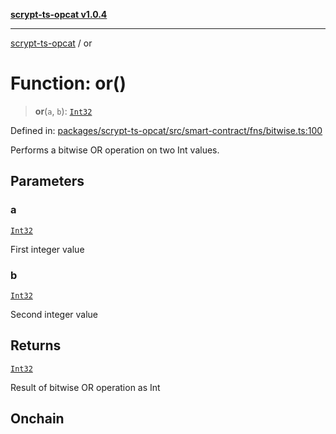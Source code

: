 [**scrypt-ts-opcat v1.0.4**](../README.md)

***

[scrypt-ts-opcat](../README.md) / or

# Function: or()

> **or**(`a`, `b`): [`Int32`](../type-aliases/Int32.md)

Defined in: [packages/scrypt-ts-opcat/src/smart-contract/fns/bitwise.ts:100](https://github.com/OPCAT-Labs/ts-tools/blob/528986f3e4ac436a160988491680cf191c0bf231/packages/scrypt-ts-opcat/src/smart-contract/fns/bitwise.ts#L100)

Performs a bitwise OR operation on two Int values.

## Parameters

### a

[`Int32`](../type-aliases/Int32.md)

First integer value

### b

[`Int32`](../type-aliases/Int32.md)

Second integer value

## Returns

[`Int32`](../type-aliases/Int32.md)

Result of bitwise OR operation as Int

## Onchain

